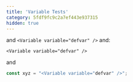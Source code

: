 ```yaml
---
title: 'Variable Tests'
category: 5fdf9fc9c2a7ef443e937315
hidden: true
---
```


<Variable variable="defvar" /> and `<Variable variable="defvar" />` and:

```
<Variable variable="defvar" />
```

and

```js
const xyz = "<Variable variable="defvar" />";
```
